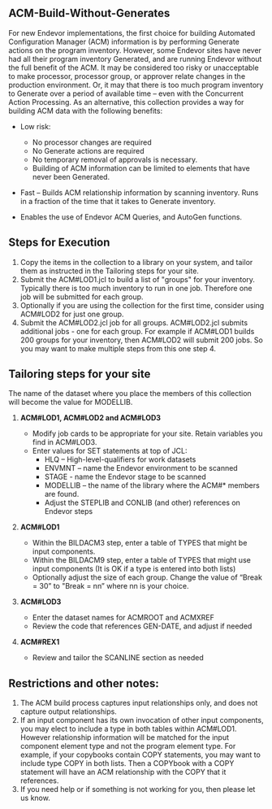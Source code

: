 ## ACM-Build-Without-Generates

For new Endevor implementations, the first choice for building Automated Configuration Manager (ACM) information is by performing Generate actions on the program inventory. However, some Endevor sites have never had all their program inventory Generated, and are running Endevor without the full benefit of the ACM. It may be considered too risky or unacceptable to make processor,  processor group, or approver relate changes in the production environment. Or, it may that there is too much program inventory to Generate over a period of available time – even with the Concurrent Action Processing.  As an alternative, this collection provides a way for building ACM data with the following benefits:

- Low risk:
    
   -  No processor changes are required
   -  No Generate actions are required
   -  No temporary removal of approvals is necessary. 
   -  Building of ACM information can be limited to elements that have never been Generated. 
- Fast – Builds ACM relationship information by scanning inventory. Runs in a fraction of the time that it takes to Generate inventory.
- Enables the use of Endevor ACM Queries, and AutoGen functions.

## Steps for Execution 

1. Copy the items in the collection to a library on your system, and tailor them as instructed in the Tailoring steps for your site.
2. Submit the ACM#LOD1.jcl to build a list of "groups" for your inventory. Typically there is too much inventory to run in one job. Therefore one job will be submitted for each group.
3. Optionally if you are using the collection for the first time, consider using ACM#LOD2 for just one group.
4. Submit the ACM#LOD2.jcl job for all groups. ACM#LOD2.jcl submits additional jobs - one for each group. For example if ACM#LOD1 builds 200 groups for your inventory, then ACM#LOD2 will submit 200 jobs. So you may want to make multiple steps from this one step 4.

## Tailoring steps for your site

The name of the dataset where you place the members of this collection will become the value for MODELLIB.

1. **ACM#LOD1, ACM#LOD2 and ACM#LOD3**  

   - Modify job cards to be appropriate for your site. Retain variables you find in ACM#LOD3.
   - Enter values for SET statements at top of JCL:
     - HLQ – High-level-qualifiers for work datasets
     - ENVMNT – name the Endevor environment to be scanned
     - STAGE - name the Endevor stage to be scanned
     - MODELLIB – the name of the library where the ACM#* members are found.
     - Adjust the STEPLIB and CONLIB (and other) references on Endevor steps

2. **ACM#LOD1**

   - Within the BILDACM3 step, enter a table of TYPES that might be input components.
   - Within the BILDACM9 step, enter a table of TYPES that might use input components (It is OK if a type is entered into both lists)
   - Optionally adjust the size of each group. Change the value of “Break = 30” to "Break = nn” where nn is your choice.

3. **ACM#LOD3**

   - Enter the dataset names for ACMROOT and ACMXREF
   - Review the code that references GEN-DATE, and adjust if needed
   
4. **ACM#REX1** 
   - Review and tailor the SCANLINE section as needed

## Restrictions and other notes:

1. The ACM build process captures input relationships only, and does not capture output relationships.
2. If an input component has its own invocation of other input components, you may elect to include a type in both tables within ACM#LOD1. However relationship information will be matched for the input component element type and not the program element type. For example, if your copybooks contain COPY statements, you may want to include type COPY in both lists. Then a COPYbook with a COPY statement will have an ACM relationship with the COPY that it references.
3. If you need help or if something is not working for you, then please let us know.